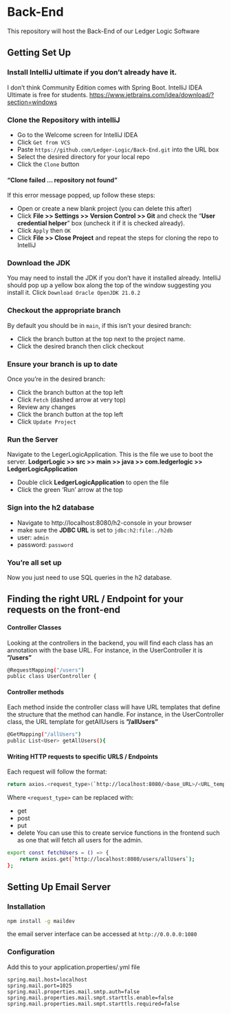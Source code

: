 # Back-End
This repository will host the Back-End of our Ledger Logic Software

## Getting Set Up
### Install IntelliJ ultimate if you don’t already have it.
I don’t think Community Edition comes with Spring Boot.
IntelliJ IDEA Ultimate is free for students.
https://www.jetbrains.com/idea/download/?section=windows

### Clone the Repository with intelliJ
- Go to the Welcome screen for IntelliJ IDEA
- Click ```Get from VCS```
- Paste ```https://github.com/Ledger-Logic/Back-End.git``` into the URL box
- Select the desired directory for your local repo
- Click the ```Clone``` button

#### “Clone failed … repository not found”
If this error message popped, up follow these steps:
- Open or create a new blank project (you can delete this after)
- Click **File >> Settings >> Version Control >> Git** and check the “**User credential helper**” box (uncheck it if it is checked already).
- Click ```Apply``` then ```OK```
- Click **File >> Close Project** and repeat the steps for cloning the repo to IntelliJ

### Download the JDK
You may need to install the JDK if you don’t have it installed already.
IntelliJ should pop up a yellow box along the top of the window suggesting you install it.
Click ```Download Oracle OpenJDK 21.0.2```

### Checkout the appropriate branch
By default you should be in ```main```, if this isn’t your desired branch:
- Click the branch button at the top next to the project name.
- Click the desired branch then click checkout

### Ensure your branch is up to date
Once you’re in the desired branch: 
- Click the branch button at the top left
- Click ```Fetch``` (dashed arrow at very top)
- Review any changes
- Click the branch button at the top left
- Click ```Update Project```


### Run the Server
Navigate to the LegerLogicApplication. This is the file we use to boot the server.
**LodgerLogic >> src >> main >> java >> com.ledgerlogic >> LedgerLogicApplication**
- Double click **LedgerLogicApplication** to open the file
- Click the green ‘Run’ arrow at the top

### Sign into the h2 database
- Navigate to http://localhost:8080/h2-console in your browser
- make sure the **JDBC URL** is set to ```jdbc:h2:file:./h2db```
- user: ```admin```
- password: ```password```

### You’re all set up
Now you just need to use SQL queries in the h2 database.

## Finding the right URL / Endpoint for your requests on the front-end
#### Controller Classes
Looking at the controllers in the backend, you will find each class has an annotation with the base URL.
For instance, in the UserController it is **”/users”**
```bash
@RequestMapping("/users")
public class UserController {
```
#### Controller methods
Each method inside the controller class will have URL templates that define the structure that the method can handle. 
For instance, in the UserController class, the URL template for getAllUsers is **”/allUsers”**
```bash
@GetMapping("/allUsers")
public List<User> getAllUsers(){
```
#### Writing HTTP requests to specific URLS / Endpoints
Each request will follow the format:
```bash
return axios.<request_type>(`http://localhost:8080/<base_URL>/<URL_template>`);
```
Where ```<request_type>``` can be replaced with:
- get
- post
- put
- delete
You can use this to create service functions in the frontend such as one that will fetch all users for the admin.
```bash
export const fetchUsers = () => {
    return axios.get(`http://localhost:8080/users/allUsers`);
};
```

## Setting Up Email Server
### Installation
```bash
npm install -g maildev
```
the email server interface can be accessed at ```http://0.0.0.0:1080```
### Configuration
Add this to your application.properties/.yml file
```
spring.mail.host=localhost
spring.mail.port=1025
spring.mail.properties.mail.smtp.auth=false
spring.mail.properties.mail.smpt.starttls.enable=false
spring.mail.properties.mail.smpt.starttls.required=false
```






